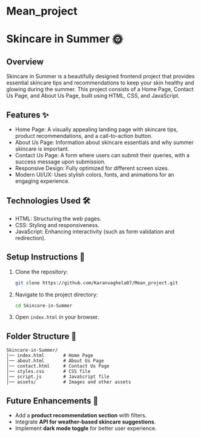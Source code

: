 # Mean_project
# Skincare in Summer 🌞

## Overview
Skincare in Summer is a beautifully designed frontend project that provides essential skincare tips and recommendations to keep your skin healthy and glowing during the summer. This project consists of a Home Page, Contact Us Page, and About Us Page, built using HTML, CSS, and JavaScript.

## Features ✨
- Home Page: A visually appealing landing page with skincare tips, product recommendations, and a call-to-action button.
- About Us Page: Information about skincare essentials and why summer skincare is important.
- Contact Us Page: A form where users can submit their queries, with a success message upon submission.
- Responsive Design: Fully optimized for different screen sizes.
- Modern UI/UX: Uses stylish colors, fonts, and animations for an engaging experience.

## Technologies Used 🛠️
- HTML: Structuring the web pages.
- CSS: Styling and responsiveness.
- JavaScript: Enhancing interactivity (such as form validation and redirection).

## Setup Instructions 🚀
1. Clone the repository:
   ```bash
   git clone https://github.com/Karanvaghela07/Mean_project.git
   ```
2. Navigate to the project directory:
   ```bash
   cd Skincare-in-Summer
   ```
3. Open `index.html` in your browser.

## Folder Structure 📁
```
Skincare-in-Summer/
│── index.html       # Home Page
│── about.html       # About Us Page
│── contact.html     # Contact Us Page
│── styles.css       # CSS file
│── script.js        # JavaScript file
│── assets/          # Images and other assets
```

## Future Enhancements 🚀
- Add a **product recommendation section** with filters.
- Integrate **API for weather-based skincare suggestions**.
- Implement **dark mode toggle** for better user experience.






